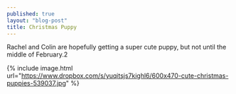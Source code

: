 ```yaml
---
published: true
layout: "blog-post"
title: Christmas Puppy
---
```


Rachel and Colin are hopefully getting a super cute puppy, but not until the middle of February.2

{% include image.html url="https://www.dropbox.com/s/yuqitsjs7kighl6/600x470-cute-christmas-puppies-539037.jpg" %}
